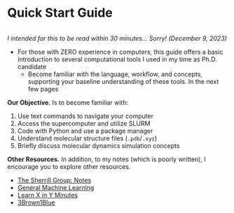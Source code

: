 # Quick Start Guide 

```{tableofcontents}
``` 

*I intended for this to be read within 30 minutes... Sorry! (December 9, 2023)*

- For those with ZERO experience in computers, this guide offers a basic introduction to several computational tools I used in my time as Ph.D. candidate
  - Become familiar with the language, workflow, and concepts, supporting your baseline understanding of these tools. In the next few pages

**Our Objective.** Is to become familiar with:

  1. Use text commands to navigate your computer
  2. Access the supercomputer and utilize SLURM
  3. Code with Python and use a package manager
  4. Understand molecular structure files (`.pdb`/`.xyz`)
  5. Briefly discuss molecular dynamics simulation concepts

**Other Resources.** In addition, to my notes (which is poorly written), I encourage you to explore other resources.

* [The Sherrill Group: Notes](http://vergil.chemistry.gatech.edu/notes/)
* [General Machine Learning](https://e2eml.school/blog.html)
* [Learn X in Y Minutes](https://learnxinyminutes.com)
* [3Brown1Blue](https://www.youtube.com/@3blue1brown)